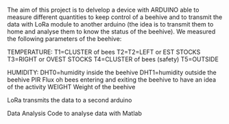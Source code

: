 The aim of this project is to delvelop a device with ARDUINO able to measure different quantities to keep control of a beehive and to transmit the data 
with LoRa module to another arduino (the idea is to transmit them to home and analyse them to know the status of the beehive).
We measured the following parameters of the beehive:

TEMPERATURE:
T1=CLUSTER of bees
T2=T2=LEFT or EST STOCKS
T3=RIGHT or OVEST STOCKS
T4=CLUSTER of bees (safety)
T5=OUTSIDE

HUMIDITY:
DHT0=humidity inside the beehive
DHT1=humidity outside the beehive
PIR
Flux oh bees entering and exiting the beehive to have an idea of the activity
WEIGHT
Weight of the beehive

LoRa
transmits the data to a second arduino

Data Analysis
Code to analyse data with Matlab

